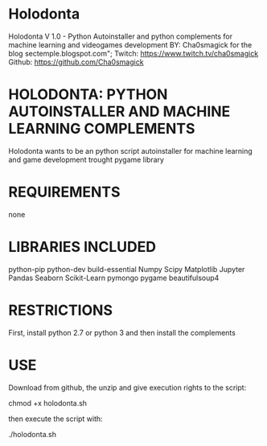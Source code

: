 # Holodonta
Holodonta V 1.0 - Python Autoinstaller and python complements for machine learning and videogames development
BY: Cha0smagick
for the blog sectemple.blogspot.com";
Twitch: https://www.twitch.tv/cha0smagick
Github: https://github.com/Cha0smagick

# HOLODONTA: PYTHON AUTOINSTALLER AND MACHINE LEARNING COMPLEMENTS

Holodonta wants to be an python script autoinstaller for machine learning and game development trought pygame library

# REQUIREMENTS

none

# LIBRARIES INCLUDED

python-pip
python-dev
build-essential
Numpy
Scipy
Matplotlib
Jupyter
Pandas
Seaborn
Scikit-Learn
pymongo
pygame
beautifulsoup4

# RESTRICTIONS

First, install python 2.7 or python 3 and then install the complements

# USE

Download from github, the unzip and give execution rights to the script:

chmod +x holodonta.sh

then execute the script with:

./holodonta.sh
